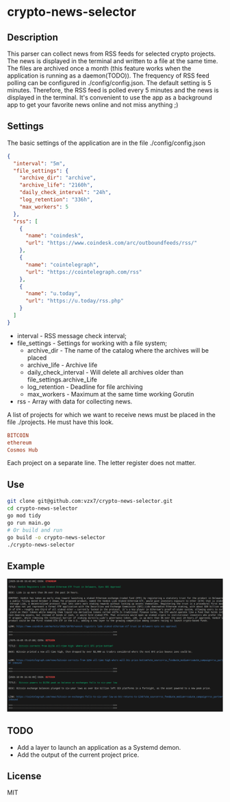 # crypto-news-selector
## Description
This parser can collect news from RSS feeds for selected crypto projects. The news is displayed in the terminal and written to a file at the same time. The files are archived once a month (this feature works when the application is running as a daemon(TODO)). 
The frequency of RSS feed polling can be configured in ./config/config.json. The default setting is 5 minutes. Therefore, the RSS feed is polled every 5 minutes and the news is displayed in the terminal.
It's convenient to use the app as a background app to get your favorite news online and not miss anything ;)
## Settings
The basic settings of the application are in the file ./config/config.json
```json
{
  "interval": "5m",
  "file_settings": {
    "archive_dir": "archive",
    "archive_life": "2160h",
    "daily_check_interval": "24h",
    "log_retention": "336h",
    "max_workers": 5
  },
  "rss": [
    {
      "name": "coindesk",
      "url": "https://www.coindesk.com/arc/outboundfeeds/rss/"
    },
    {
      "name": "cointelegraph",
      "url": "https://cointelegraph.com/rss"
    },
    {
      "name": "u.today",
      "url": "https://u.today/rss.php"
    }
  ]
}


```
- interval - RSS message check interval;
- file_settings - Settings for working with a file system;
    - archive_dir - The name of the catalog where the archives will be placed
    - archive_life - Archive life
    - daily_check_interval - Will delete all archives older than file_settings.archive_Life
    - log_retention - Deadline for file archiving
    - max_workers - Maximum at the same time working Gorutin
- rss - Array with data for collecting news.

A list of projects for which we want to receive news must be placed in the file ./projects. He must have this look.
```ini
BITCOIN
ethereum
Cosmos Hub
```
Each project on a separate line. The letter register does not matter.
## Use
```sh
git clone git@github.com:vzx7/crypto-news-selector.git
cd crypto-news-selector
go mod tidy
go run main.go
# Or build and run
go build -o crypto-news-selector
./crypto-news-selector
```
## Example
![example](./example/ex.png)
## TODO
- Add a layer to launch an application as a Systemd demon.
- Add the output of the current project price.
## License
MIT